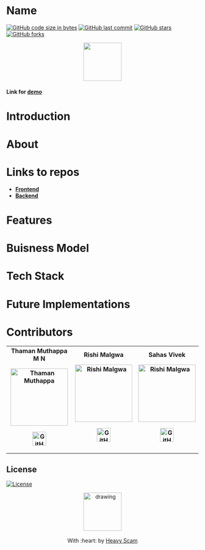 # Name
[![GitHub code size in bytes](https://img.shields.io/github/languages/code-size/HeavyScam/FurnitAR?logo=github&style=social)](https://github.com/HeavyScam/) [![GitHub last commit](https://img.shields.io/github/last-commit/HeavyScam/TFD-frontend?style=social&logo=git)](https://github.com/HeavyScam/) [![GitHub stars](https://img.shields.io/github/stars/HeavyScam/TFD-frontend?style=social)](https://github.com/HeavyScam/TFD-frontend/stargazers) [![GitHub forks](https://img.shields.io/github/forks/HeavyScam/TFD-frontend?style=social&logo=git)](https://github.com/HeavyScam/TFD-frontend/network)

<p align="center">
  <img src="https://user-images.githubusercontent.com/76126020/142780564-c95ef1f2-f608-4305-a1fb-be8a6dab3bf8.png" height="100px"></img>
</p>

#### Link for [demo](https://thebestdate.vercel.app/) 


# Introduction

# About 

# Links to repos
- [**Frontend**](https://github.com/HeavyScam/TFD-frontend)
- [**Backend**](https://github.com/HeavyScam/furnitar-back)

# Features


# Buisness Model


# Tech Stack


# Future Implementations

# Contributors
<table>
	<tr align="center" style="font-weight:bold">
    <td>
		Thaman Muthappa M N
		<p align="center">
			<img src = "https://github.com/Thamanmuthappa.png" width="150" height="150" alt="Thaman Muthappa">
		</p>
			<p align="center">
				<a href = "https://github.com/Thamanmuthappa">
					<img src = "http://www.iconninja.com/files/241/825/211/round-collaboration-social-github-code-circle-network-icon.svg" width="36" height = "36" alt="GitHub"/>
				</a>
			</p>
		</td>	
    <td>
		Rishi Malgwa
		<p align="center">
			<img src = "https://github.com/rishimalgwa.png" width="150" height="150" alt="Rishi Malgwa">
		</p>
			<p align="center">
				<a href = "https://github.com/rishimalgwa">
					<img src = "http://www.iconninja.com/files/241/825/211/round-collaboration-social-github-code-circle-network-icon.svg" width="36" height = "36" alt="GitHub"/>
				</a>
			</p>
		</td>	
    <td>
		Sahas Vivek
		<p align="center">
			<img src = "https://github.com/sahas-01.png" width="150" height="150" alt="Rishi Malgwa">
		</p>
			<p align="center">
				<a href = "https://github.com/sahas-01">
					<img src = "http://www.iconninja.com/files/241/825/211/round-collaboration-social-github-code-circle-network-icon.svg" width="36" height = "36" alt="GitHub"/>
				</a>
			</p>
		</td>	
	</tr>
</table>

## License

[![License](http://img.shields.io/:license-mit-blue.svg?style=flat-square)](http://badges.mit-license.org)
<p align="center">
	<img src="https://user-images.githubusercontent.com/76126020/142781761-5d5a5393-91d5-438f-adc4-87affbdfc5ed.png" alt="drawing" width="100"/>
	<br><br>
	With :heart: by <a href="http://github.com/HeavyScam" target="_blank">Heavy Scam</a>
</p>
